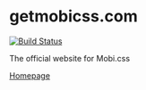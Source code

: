 # getmobicss.com

[![Build Status](https://img.shields.io/travis/mobi-css/getmobicss.com.svg)](https://travis-ci.org/mobi-css/getmobicss.com)

The official website for Mobi.css

[Homepage](http://getmobicss.com)
